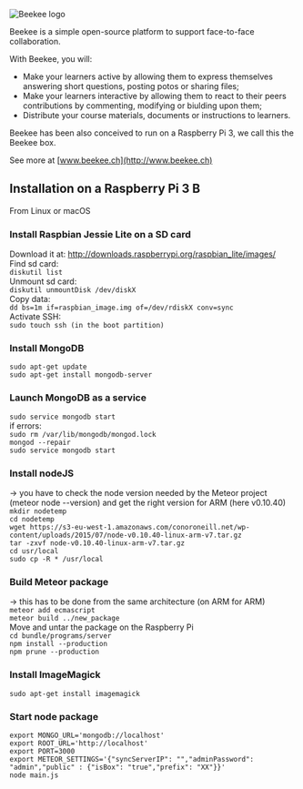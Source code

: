 
![Beekee logo](http://www.beekee.ch/images/beekee_logo_black.png)

Beekee is a simple open-source platform to support face-to-face collaboration.

With Beekee, you will:
* Make your learners active by allowing them to express themselves answering short questions, posting potos or sharing files;
* Make your learners interactive by allowing them to react to their peers contributions by commenting, modifying or biulding upon them;
* Distribute your course materials, documents or instructions to learners.

Beekee has been also conceived to run on a Raspberry Pi 3, we call this the Beekee box.

See more at [www.beekee.ch](http://www.beekee.ch)


## Installation on a Raspberry Pi 3 B
From Linux or macOS  

### Install Raspbian Jessie Lite on a SD card
Download it at: http://downloads.raspberrypi.org/raspbian_lite/images/  
Find sd card:  
```diskutil list```  
Unmount sd card:  
```diskutil unmountDisk /dev/diskX```  
Copy data:  
```dd bs=1m if=raspbian_image.img of=/dev/rdiskX conv=sync```  
Activate SSH:  
```sudo touch ssh (in the boot partition)```  

### Install MongoDB  
```sudo apt-get update```  
```sudo apt-get install mongodb-server```  

### Launch MongoDB as a service  
```sudo service mongodb start```  
if errors:  
```sudo rm /var/lib/mongodb/mongod.lock```  
```mongod --repair```  
```sudo service mongodb start```  

### Install nodeJS  
-> you have to check the node version needed by the Meteor project (meteor node --version) and get the right version for ARM (here v0.10.40)  
```mkdir nodetemp```  
```cd nodetemp```  
```wget https://s3-eu-west-1.amazonaws.com/conoroneill.net/wp-content/uploads/2015/07/node-v0.10.40-linux-arm-v7.tar.gz```  
```tar -zxvf node-v0.10.40-linux-arm-v7.tar.gz```  
```cd usr/local```  
```sudo cp -R * /usr/local```  

### Build Meteor package
-> this has to be done from the same architecture (on ARM for ARM)  
```meteor add ecmascript```  
```meteor build ../new_package```  
Move and untar the package on the Raspberry Pi  
```cd bundle/programs/server```  
```npm install --production```  
```npm prune --production```  

### Install ImageMagick  
```sudo apt-get install imagemagick```  

### Start node package  
```export MONGO_URL='mongodb://localhost'```  
```export ROOT_URL='http://localhost'```  
```export PORT=3000```  
```export METEOR_SETTINGS='{"syncServerIP": "","adminPassword": "admin","public" : {"isBox": "true","prefix": "XX"}}'```  
```node main.js```  